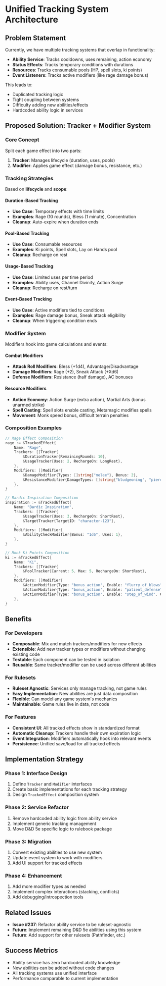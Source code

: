 # Unified Tracking System Architecture

## Problem Statement

Currently, we have multiple tracking systems that overlap in functionality:
- **Ability Service**: Tracks cooldowns, uses remaining, action economy
- **Status Effects**: Tracks temporary conditions with durations  
- **Resources**: Tracks consumable pools (HP, spell slots, ki points)
- **Event Listeners**: Tracks active modifiers (like rage damage bonus)

This leads to:
- Duplicated tracking logic
- Tight coupling between systems
- Difficulty adding new abilities/effects
- Hardcoded ability logic in services

## Proposed Solution: Tracker + Modifier System

### Core Concept
Split each game effect into two parts:
1. **Tracker**: Manages lifecycle (duration, uses, pools)
2. **Modifier**: Applies game effect (damage bonus, resistance, etc.)

### Tracking Strategies

Based on **lifecycle** and **scope**:

#### Duration-Based Tracking
- **Use Case**: Temporary effects with time limits
- **Examples**: Rage (10 rounds), Bless (1 minute), Concentration
- **Cleanup**: Auto-expire when duration ends

#### Pool-Based Tracking  
- **Use Case**: Consumable resources
- **Examples**: Ki points, Spell slots, Lay on Hands pool
- **Cleanup**: Recharge on rest

#### Usage-Based Tracking
- **Use Case**: Limited uses per time period
- **Examples**: Ability uses, Channel Divinity, Action Surge
- **Cleanup**: Recharge on rest/turn

#### Event-Based Tracking
- **Use Case**: Active modifiers tied to conditions
- **Examples**: Rage damage bonus, Sneak attack eligibility
- **Cleanup**: When triggering condition ends

### Modifier System

Modifiers hook into game calculations and events:

#### Combat Modifiers
- **Attack Roll Modifiers**: Bless (+1d4), Advantage/Disadvantage
- **Damage Modifiers**: Rage (+2), Sneak Attack (+Xd6)
- **Defense Modifiers**: Resistance (half damage), AC bonuses

#### Resource Modifiers
- **Action Economy**: Action Surge (extra action), Martial Arts (bonus unarmed strike)
- **Spell Casting**: Spell slots enable casting, Metamagic modifies spells
- **Movement**: Monk speed bonus, difficult terrain penalties

### Composition Examples

```go
// Rage Effect Composition
rage := &TrackedEffect{
    Name: "Rage",
    Trackers: []Tracker{
        &DurationTracker{RemainingRounds: 10},
        &UsageTracker{Uses: 2, RechargeOn: LongRest},
    },
    Modifiers: []Modifier{
        &DamageModifier{Types: []string{"melee"}, Bonus: 2},
        &ResistanceModifier{DamageTypes: []string{"bludgeoning", "piercing", "slashing"}},
    },
}

// Bardic Inspiration Composition
inspiration := &TrackedEffect{
    Name: "Bardic Inspiration",
    Trackers: []Tracker{
        &UsageTracker{Uses: 3, RechargeOn: ShortRest},
        &TargetTracker{TargetID: "character-123"},
    },
    Modifiers: []Modifier{
        &AbilityCheckModifier{Bonus: "1d6", Uses: 1},
    },
}

// Monk Ki Points Composition
ki := &TrackedEffect{
    Name: "Ki",
    Trackers: []Tracker{
        &PoolTracker{Current: 5, Max: 5, RechargeOn: ShortRest},
    },
    Modifiers: []Modifier{
        &ActionModifier{Type: "bonus_action", Enable: "flurry_of_blows", Cost: 1},
        &ActionModifier{Type: "bonus_action", Enable: "patient_defense", Cost: 1},
        &ActionModifier{Type: "bonus_action", Enable: "step_of_wind", Cost: 1},
    },
}
```

## Benefits

### For Developers
- **Composable**: Mix and match trackers/modifiers for new effects
- **Extensible**: Add new tracker types or modifiers without changing existing code
- **Testable**: Each component can be tested in isolation
- **Reusable**: Same tracker/modifier can be used across different abilities

### For Rulesets
- **Ruleset Agnostic**: Services only manage tracking, not game rules
- **Easy Implementation**: New abilities are just data composition
- **Flexible**: Can model any game system's mechanics
- **Maintainable**: Game rules live in data, not code

### For Features
- **Consistent UI**: All tracked effects show in standardized format
- **Automatic Cleanup**: Trackers handle their own expiration logic
- **Event Integration**: Modifiers automatically hook into relevant events
- **Persistence**: Unified save/load for all tracked effects

## Implementation Strategy

### Phase 1: Interface Design
1. Define `Tracker` and `Modifier` interfaces
2. Create basic implementations for each tracking strategy
3. Design `TrackedEffect` composition system

### Phase 2: Service Refactor
1. Remove hardcoded ability logic from ability service
2. Implement generic tracking management
3. Move D&D 5e specific logic to rulebook package

### Phase 3: Migration
1. Convert existing abilities to use new system
2. Update event system to work with modifiers
3. Add UI support for tracked effects

### Phase 4: Enhancement
1. Add more modifier types as needed
2. Implement complex interactions (stacking, conflicts)
3. Add debugging/introspection tools

## Related Issues
- **Issue #237**: Refactor ability service to be ruleset-agnostic
- **Future**: Implement remaining D&D 5e abilities using this system
- **Future**: Add support for other rulesets (Pathfinder, etc.)

## Success Metrics
- Ability service has zero hardcoded ability knowledge
- New abilities can be added without code changes
- All tracking systems use unified interface
- Performance comparable to current implementation